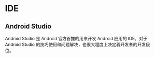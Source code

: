 # IDE

## Android Studio

Android Studio 是 Android 官方首推的用来开发 Android 应用的 IDE，对于 Android Studio 的技巧使用和问题解决，也很大程度上决定着开发者的开发段位。

